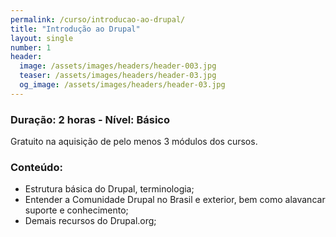 ```yaml
---
permalink: /curso/introducao-ao-drupal/
title: "Introdução ao Drupal"
layout: single
number: 1
header:
  image: /assets/images/headers/header-003.jpg
  teaser: /assets/images/headers/header-03.jpg
  og_image: /assets/images/headers/header-03.jpg
---
```


### Duração: 2 horas - Nível: Básico

Gratuito na aquisição de pelo menos 3 módulos dos cursos.

### Conteúdo:

- Estrutura básica do Drupal, terminologia;
- Entender a Comunidade Drupal no Brasil e exterior, bem como alavancar suporte e conhecimento;
- Demais recursos do Drupal.org;